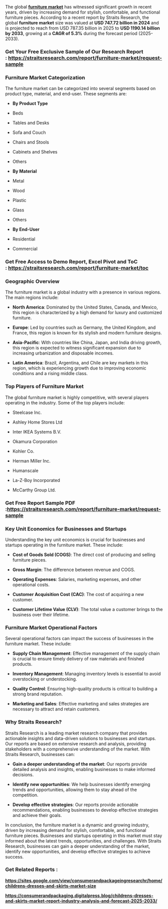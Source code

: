 <div>
<div>
<div>
<div>
<div>
<div>
<div>
<div>
<div>
<div>
<div>The global&nbsp;<strong><a href="https://straitsresearch.com/report/furniture-market">furniture market</a></strong> has witnessed significant growth in recent years, driven by increasing demand for stylish, comfortable, and functional furniture pieces. According to a recent report by Straits Research, the global <strong>furniture market</strong>&nbsp;size was valued at&nbsp;<strong>USD&nbsp;747.72&nbsp;billion in 2024</strong>&nbsp;and is projected to reach from USD&nbsp;787.35&nbsp;billion in 2025 to&nbsp;<strong>USD&nbsp;1190.14&nbsp;billion by 2033</strong>, growing at a&nbsp;<strong>CAGR of&nbsp;5.3%</strong>&nbsp;during the forecast period (2025-2033).</div>
<h3><strong>Get Your Free Exclusive Sample of Our Research Report :&nbsp;<a href="https://straitsresearch.com/report/furniture-market/request-sample">https://straitsresearch.com/report/furniture-market/request-sample</a>&nbsp;</strong></h3>
</div>
<div>
<h3>Furniture Market Categorization</h3>
</div>
<div>
<div>The furniture market can be categorized into several segments based on product type, material, and end-user. These segments are:</div>
</div>
<div>
<ul>
<li>
<div><strong>By Product Type</strong></div>
</li>
</ul>
</div>
<div>
<ul>
<li>
<div>Beds</div>
</li>
</ul>
</div>
<div>
<ul>
<li>
<div>Tables and Desks</div>
</li>
</ul>
</div>
<div>
<ul>
<li>
<div>Sofa and Couch</div>
</li>
</ul>
</div>
<div>
<ul>
<li>
<div>Chairs and Stools</div>
</li>
</ul>
</div>
<div>
<ul>
<li>
<div>Cabinets and Shelves</div>
</li>
</ul>
</div>
<div>
<ul>
<li>
<div>Others</div>
</li>
</ul>
</div>
<div>
<ul>
<li>
<div><strong>By Material</strong></div>
</li>
</ul>
</div>
<div>
<ul>
<li>
<div>Metal</div>
</li>
</ul>
</div>
<div>
<ul>
<li>
<div>Wood</div>
</li>
</ul>
</div>
<div>
<ul>
<li>
<div>Plastic</div>
</li>
</ul>
</div>
<div>
<ul>
<li>
<div>Glass</div>
</li>
</ul>
</div>
<div>
<ul>
<li>
<div>Others</div>
</li>
</ul>
</div>
<div>
<ul>
<li>
<div><strong>By End-User</strong></div>
</li>
</ul>
</div>
<div>
<ul>
<li>
<div>Residential</div>
</li>
</ul>
</div>
<div>
<ul>
<li>
<div>Commercial</div>
</li>
</ul>
<h3>Get Free Access to Demo Report, Excel Pivot and ToC :&nbsp;<a href="https://straitsresearch.com/report/furniture-market/toc">https://straitsresearch.com/report/furniture-market/toc</a>&nbsp;</h3>
</div>
<div>
<h3>Geographic Overview</h3>
</div>
<div>
<div>The furniture market is a global industry with a presence in various regions. The main regions include:</div>
</div>
<div>
<ul>
<li>
<div><strong>North America</strong>: Dominated by the United States, Canada, and Mexico, this region is characterized by a high demand for luxury and customized furniture.</div>
</li>
</ul>
</div>
<div>
<ul>
<li>
<div><strong>Europe</strong>: Led by countries such as Germany, the United Kingdom, and France, this region is known for its stylish and modern furniture designs.</div>
</li>
</ul>
</div>
<div>
<ul>
<li>
<div><strong>Asia-Pacific</strong>: With countries like China, Japan, and India driving growth, this region is expected to witness significant expansion due to increasing urbanization and disposable incomes.</div>
</li>
</ul>
</div>
<div>
<ul>
<li>
<div><strong>Latin America</strong>: Brazil, Argentina, and Chile are key markets in this region, which is experiencing growth due to improving economic conditions and a rising middle class.</div>
</li>
</ul>
</div>
<div>
<h3>Top Players of Furniture Market</h3>
</div>
<div>
<div>The global furniture market is highly competitive, with several players operating in the industry. Some of the top players include:</div>
</div>
<div>
<ul>
<li>
<div>Steelcase Inc.</div>
</li>
</ul>
</div>
<div>
<ul>
<li>
<div>Ashley Home Stores Ltd</div>
</li>
</ul>
</div>
<div>
<ul>
<li>
<div>Inter IKEA Systems B.V.</div>
</li>
</ul>
</div>
<div>
<ul>
<li>
<div>Okamura Corporation</div>
</li>
</ul>
</div>
<div>
<ul>
<li>
<div>Kohler Co.</div>
</li>
</ul>
</div>
<div>
<ul>
<li>
<div>Herman Miller Inc.</div>
</li>
</ul>
</div>
<div>
<ul>
<li>
<div>Humanscale</div>
</li>
</ul>
</div>
<div>
<ul>
<li>
<div>La-Z-Boy Incorporated</div>
</li>
</ul>
</div>
<div>
<ul>
<li>
<div>McCarthy Group Ltd.</div>
</li>
</ul>
<h3>Get Free Report Sample PDF :<a href="https://straitsresearch.com/report/furniture-market/request-sample">https://straitsresearch.com/report/furniture-market/request-sample</a>&nbsp;</h3>
</div>
<div>
<h3>Key Unit Economics for Businesses and Startups</h3>
</div>
<div>
<div>Understanding the key unit economics is crucial for businesses and startups operating in the furniture market. These include:</div>
</div>
<div>
<ul>
<li>
<div><strong>Cost of Goods Sold (COGS)</strong>: The direct cost of producing and selling furniture pieces.</div>
</li>
</ul>
</div>
<div>
<ul>
<li>
<div><strong>Gross Margin</strong>: The difference between revenue and COGS.</div>
</li>
</ul>
</div>
<div>
<ul>
<li>
<div><strong>Operating Expenses</strong>: Salaries, marketing expenses, and other operational costs.</div>
</li>
</ul>
</div>
<div>
<ul>
<li>
<div><strong>Customer Acquisition Cost (CAC)</strong>: The cost of acquiring a new customer.</div>
</li>
</ul>
</div>
<div>
<ul>
<li>
<div><strong>Customer Lifetime Value (CLV)</strong>: The total value a customer brings to the business over their lifetime.</div>
</li>
</ul>
</div>
<div>
<h3>Furniture Market Operational Factors</h3>
</div>
<div>
<div>Several operational factors can impact the success of businesses in the furniture market. These include:</div>
</div>
<div>
<ul>
<li>
<div><strong>Supply Chain Management</strong>: Effective management of the supply chain is crucial to ensure timely delivery of raw materials and finished products.</div>
</li>
</ul>
</div>
<div>
<ul>
<li>
<div><strong>Inventory Management</strong>: Managing inventory levels is essential to avoid overstocking or understocking.</div>
</li>
</ul>
</div>
<div>
<ul>
<li>
<div><strong>Quality Control</strong>: Ensuring high-quality products is critical to building a strong brand reputation.</div>
</li>
</ul>
</div>
<div>
<ul>
<li>
<div><strong>Marketing and Sales</strong>: Effective marketing and sales strategies are necessary to attract and retain customers.</div>
</li>
</ul>
</div>
<div>
<h3>Why Straits Research?</h3>
</div>
<div>
<div>Straits Research is a leading market research company that provides actionable insights and data-driven solutions to businesses and startups. Our reports are based on extensive research and analysis, providing stakeholders with a comprehensive understanding of the market. With Straits Research, businesses can:</div>
</div>
<div>
<ul>
<li>
<div><strong>Gain a deeper understanding of the market</strong>: Our reports provide detailed analysis and insights, enabling businesses to make informed decisions.</div>
</li>
</ul>
</div>
<div>
<ul>
<li>
<div><strong>Identify new opportunities</strong>: We help businesses identify emerging trends and opportunities, allowing them to stay ahead of the competition.</div>
</li>
</ul>
</div>
<div>
<ul>
<li>
<div><strong>Develop effective strategies</strong>: Our reports provide actionable recommendations, enabling businesses to develop effective strategies and achieve their goals.</div>
</li>
</ul>
</div>
<div>
<div>In conclusion, the furniture market is a dynamic and growing industry, driven by increasing demand for stylish, comfortable, and functional furniture pieces. Businesses and startups operating in this market must stay informed about the latest trends, opportunities, and challenges. With Straits Research, businesses can gain a deeper understanding of the market, identify new opportunities, and develop effective strategies to achieve success.</div>
<h3>Get Related Reports :&nbsp;</h3>
<p><strong><a href="https://sites.google.com/view/consumerandpackageingresearchr/home/childrens-dresses-and-skirts-market-size">https://sites.google.com/view/consumerandpackageingresearchr/home/childrens-dresses-and-skirts-market-size</a>&nbsp;</strong></p>
<p><strong><a href="https://consumerandpackaging.digitalpress.blog/childrens-dresses-and-skirts-market-report-industry-analysis-and-forecast-2025-2033/">https://consumerandpackaging.digitalpress.blog/childrens-dresses-and-skirts-market-report-industry-analysis-and-forecast-2025-2033/</a>&nbsp;</strong></p>
</div>
</div>
</div>
</div>
</div>
</div>
</div>
</div>
</div>
</div>
